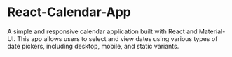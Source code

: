 # React-Calendar-App
A simple and responsive calendar application built with React and Material-UI. This app allows users to select and view dates using various types of date pickers, including desktop, mobile, and static variants.

